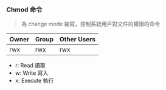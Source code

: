 
### Chmod 命令

> 為 change mode 縮寫，控制系統用戶對文件的權限的命令

 | Owner | Group | Other Users |
 | ----- | ----- | ----------- |
 | rwx   | rwx   | rwx         |

- r: Read 讀取
- w: Write 寫入
- x: Execute 執行


